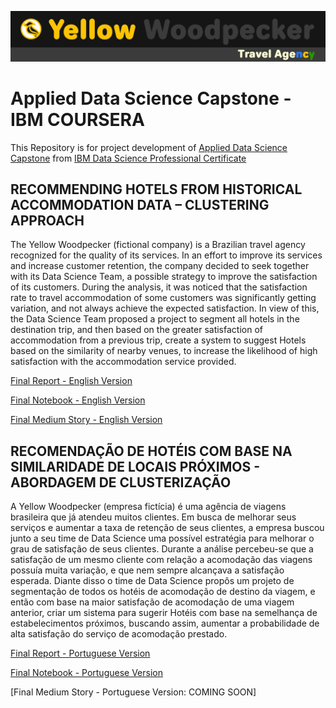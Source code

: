 ![Test Image 3](/week5%20-%20Final%20Project/Report/figures/ya_travel_agency_ver2.png)
# Applied Data Science Capstone - IBM COURSERA

This Repository is for project development of [Applied Data Science Capstone](https://www.coursera.org/learn/applied-data-science-capstone) from [IBM Data Science Professional Certificate](https://www.coursera.org/professional-certificates/ibm-data-science)

## RECOMMENDING HOTELS FROM HISTORICAL ACCOMMODATION DATA – CLUSTERING APPROACH

The Yellow Woodpecker (fictional company) is a Brazilian travel agency recognized for the quality of
its services. In an effort to improve its services and increase customer retention, the company decided
to seek together with its Data Science Team, a possible strategy to improve the satisfaction of its
customers. During the analysis, it was noticed that the satisfaction rate to travel accommodation of
some customers was significantly getting variation, and not always achieve the expected satisfaction.
In view of this, the Data Science Team proposed a project to segment all hotels in the destination trip,
and then based on the greater satisfaction of accommodation from a previous trip, create a system to
suggest Hotels based on the similarity of nearby venues, to increase the likelihood of high satisfaction
with the accommodation service provided.

[Final Report - English Version](https://github.com/euzivamjunior/Applied-Data-Science-Capstone/blob/main/week5%20-%20Final%20Project/Report/en%20-%20YW%20-%20Final%20Report.pdf)

[Final Notebook - English Version](https://github.com/euzivamjunior/Applied-Data-Science-Capstone/blob/main/week5%20-%20Final%20Project/Notebook/en%20-%20YW%20-%20Final%20Notebook.ipynb)

[Final Medium Story - English Version](https://medium.com/@euzivamjunior/recommending-hotels-from-historical-accommodation-data-clustering-approach-28d80c89df95)

## RECOMENDAÇÃO DE HOTÉIS COM BASE NA SIMILARIDADE DE LOCAIS PRÓXIMOS - ABORDAGEM DE CLUSTERIZAÇÃO

A Yellow Woodpecker (empresa fictícia) é uma agência de viagens brasileira que já atendeu muitos clientes. Em busca de melhorar seus serviços e aumentar a taxa de retenção de seus clientes, a empresa buscou junto a seu time de Data Science uma possível estratégia para melhorar o grau de satisfação de seus clientes. Durante a análise percebeu-se que a satisfação de um mesmo cliente com relação a acomodação das viagens possuía muita variação, e que nem sempre alcançava a satisfação esperada. Diante disso o time de Data Science propôs um projeto de segmentação de todos os hotéis de acomodação de destino da viagem, e então com base na maior satisfação de acomodação de uma viagem anterior, criar um sistema para sugerir Hotéis com base na semelhança de estabelecimentos próximos, buscando assim, aumentar a probabilidade de alta satisfação do serviço de acomodação prestado.

[Final Report - Portuguese Version](https://github.com/euzivamjunior/Applied-Data-Science-Capstone/blob/main/week5%20-%20Final%20Project/Report/portuguese%20version%20-%20vers%C3%A3o%20portugu%C3%AAs/pt%20-%20YW%20-%20Final%20Report.pdf)

[Final Notebook - Portuguese Version](https://github.com/euzivamjunior/Applied-Data-Science-Capstone/blob/main/week5%20-%20Final%20Project/Notebook/pt%20-%20YW%20-%20Final%20Notebook.ipynb)

[Final Medium Story - Portuguese Version: COMING SOON]
